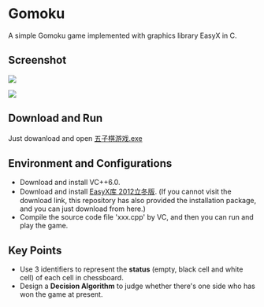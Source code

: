 # Gomoku
A simple Gomoku game implemented with graphics library EasyX in C.
## Screenshot
![](http://yaochenkun.cn/wp-content/uploads/2016/07/wuziqi1.jpg)

![](http://yaochenkun.cn/wp-content/uploads/2016/07/wuziqi2.png)

## Download and Run
Just dowanload and open [五子棋游戏.exe](https://github.com/yaochenkun/GomokuGame/blob/master/五子棋游戏.exe)

## Environment and Configurations
* Download and install VC++6.0.
* Download and install [EasyX库 2012立冬版](http://www.easyx.cn/downloads/View.aspx?id=6). (If you cannot visit the download link, this repository has also provided the installation package, and you can just download from here.)
* Compile the source code file 'xxx.cpp' by VC, and then you can run and play the game.

## Key Points
* Use 3 identifiers to represent the __status__ (empty, black cell and white cell) of each cell in chessboard.
* Design a __Decision Algorithm__ to judge whether there's one side who has won the game at present.
